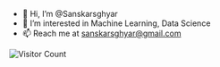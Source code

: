 - 👋 Hi, I’m @Sanskarsghyar
- 👀 I’m interested in Machine Learning, Data Science 
- 📫 Reach me at sanskarsghyar@gmail.com

![Visitor Count](https://profile-counter.glitch.me/{Sanskarsghyar}/count.svg)


<!---
Sanskarsghyar/Sanskarsghyar is a ✨ special ✨ repository because its `README.md` (this file) appears on your GitHub profile.
You can click the Preview link to take a look at your changes.
--->
